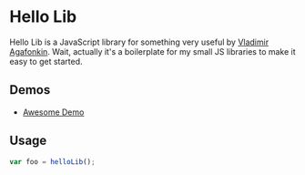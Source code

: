 # Hello Lib

Hello Lib is a JavaScript library for something very useful by [Vladimir Agafonkin](http://github.com/mourner).
Wait, actually it's a boilerplate for my small JS libraries to make it easy to get started.

## Demos

* [Awesome Demo](http://mourner.github.io/hello-lib/demo/index.html)

## Usage

```js
var foo = helloLib();
```
